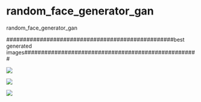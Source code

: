 # random_face_generator_gan
random_face_generator_gan




##################################################best generated images####################################################


![](https://github.com/Saumitra-Shukla/random_face_generator_gan/photos/img_gan1)

![](https://github.com/Saumitra-Shukla/random_face_generator_gan/photos/img_gan2)

![](https://github.com/Saumitra-Shukla/random_face_generator_gan/photos/img_gan3)
